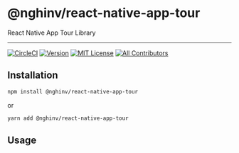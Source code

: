 # @nghinv/react-native-app-tour

React Native App Tour Library

---

[![CircleCI](https://circleci.com/gh/nghinv-software/react-native-app-tour.svg?style=svg)](https://circleci.com/gh/nghinv-software/react-native-app-tour)
[![Version][version-badge]][package]
[![MIT License][license-badge]][license]
[![All Contributors][all-contributors-badge]][all-contributors]


## Installation

```sh
npm install @nghinv/react-native-app-tour
```

or 

```sh
yarn add @nghinv/react-native-app-tour
```

## Usage

```js

```

[version-badge]: https://img.shields.io/npm/v/@nghinv/react-native-app-tour.svg?style=flat-square
[package]: https://www.npmjs.com/package/@nghinv/react-native-app-tour
[license-badge]: https://img.shields.io/npm/l/@nghinv/react-native-app-tour.svg?style=flat-square
[license]: https://opensource.org/licenses/MIT
[all-contributors-badge]: https://img.shields.io/badge/all_contributors-1-orange.svg?style=flat-square
[all-contributors]: #contributors

